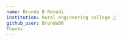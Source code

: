 ```yaml
---
name: Brunda B Revadi
institution: Rural engineering college 🚩 
github_user: BrundaBR
Thanks
---
```

